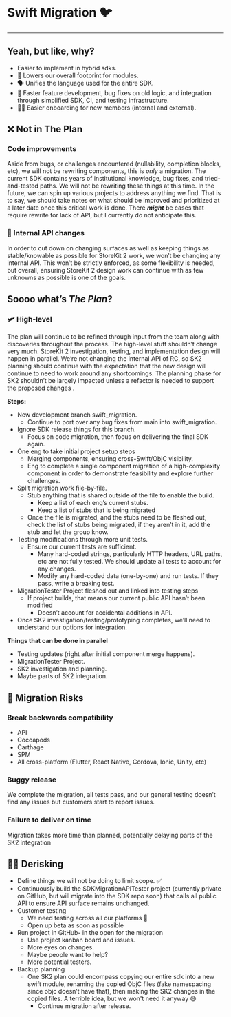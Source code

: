 # Swift Migration 🐦
---

## Yeah, but like, why?
* Easier to implement in hybrid sdks.
* 🦶 Lowers our overall footprint for modules.
* 🗣️ Unifies the language used for the entire SDK.
* 🚤 Faster feature development, bug fixes on old logic, and integration through simplified SDK, CI, and testing infrastructure.
* 🧑‍🏫 Easier onboarding for new members (internal and external).

## ❌ Not in The Plan
### Code improvements
Aside from bugs, or challenges encountered (nullability, completion blocks, etc), we will not be rewriting components, this is *only* a migration. The current SDK contains years of institutional knowledge, bug fixes, and tried-and-tested paths. We will not be rewriting these things at this time. In the future, we can spin up various projects to address anything we find. That is to say, we should take notes on what should be improved and prioritized at a later date once this critical work is done. There ***might*** be cases that require rewrite for lack of API, but I currently do not anticipate this.

### 🔩 Internal API changes
In order to cut down on changing surfaces as well as keeping things as stable/knowable as possible for StoreKit 2 work, we won’t be changing any internal API. This won’t be strictly enforced, as some flexibility is needed, but overall, ensuring StoreKit 2 design work can continue with as few unknowns as possible is one of the goals. 

## Soooo what’s ***The Plan***?
### 🛩️ High-level
The plan will continue to be refined through input from the team along with discoveries throughout the process. The high-level stuff shouldn’t change very much. StoreKit 2 investigation, testing, and implementation design will happen in parallel. We’re not changing the internal API of RC, so SK2 planning should continue with the expectation that the new design will continue to need to work around any shortcomings. The planning phase for SK2 shouldn’t be largely impacted unless a refactor is needed to support the proposed changes .

**Steps:**

* New development branch swift_migration.
	* Continue to port over any bug fixes from main into swift_migration.
* Ignore SDK release things for this branch.
	* Focus on code migration, then focus on delivering the final SDK again.
* One eng to take initial project setup steps
	* Merging components, ensuring cross-Swift/ObjC visibility.
	* Eng to complete a single component migration of a high-complexity component in order to demonstrate feasibility and explore further challenges.
* Split migration work file-by-file.
	* Stub anything that is shared outside of the file to enable the build.
		* Keep a list of each eng’s current stubs.
		* Keep a list of stubs that is being migrated
	* Once the file is migrated, and the stubs need to be fleshed out, check the list of stubs being migrated, if they aren’t in it, add the stub and let the group know. 
* Testing modifications through more unit tests.
	* Ensure our current tests are sufficient.
		* Many hard-coded strings, particularly HTTP headers, URL paths, etc are not fully tested. We should update all tests to account for any changes. 
		* Modify any hard-coded data (one-by-one) and run tests. If they pass, write a breaking test. 
* MigrationTester Project fleshed out and linked into testing steps
	* If project builds, that means our current public API hasn’t been modified
		* Doesn’t account for accidental additions in API.
* Once SK2 investigation/testing/prototyping completes, we’ll need to understand our options for integration.

**Things that can be done in parallel**

* Testing updates (right after initial component merge happens).
* MigrationTester Project.
* SK2 investigation and planning.
* Maybe parts of SK2 integration.

## 🤔 Migration Risks
### Break backwards compatibility
* API
* Cocoapods
* Carthage
* SPM
* All cross-platform (Flutter, React Native, Cordova, Ionic, Unity, etc)

### Buggy release

We complete the migration, all tests pass, and our general testing doesn’t find any issues but customers start to report issues.

### Failure to deliver on time
Migration takes more time than planned, potentially delaying parts of the SK2 integration

## 🌌🧠 Derisking
* Define things we will not be doing to limit scope. ✅
* Continuously build the SDKMigrationAPITester project (currently private on GitHub, but will migrate into the SDK repo soon) that calls all public API to ensure API surface remains unchanged.
* Customer testing
	* We need testing across all our platforms 🙏
	* Open up beta as soon as possible
* Run project in GitHub- in the open for the migration
	* Use project kanban board and issues.
	* More eyes on changes.
	* Maybe people want to help?
	* More potential testers.
* Backup planning
	* One SK2 plan could encompass copying our entire sdk into a new swift module, renaming the copied ObjC files (fake namespacing since objc doesn’t have that), then making the SK2 changes in the copied files. A terrible idea, but we won't need it anyway 😄
		* Continue migration after release. 
